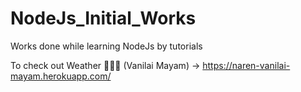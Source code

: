 # NodeJs_Initial_Works
Works done while learning NodeJs by tutorials

To check out Weather 🤗😂😎 (Vanilai Mayam) -> https://naren-vanilai-mayam.herokuapp.com/
